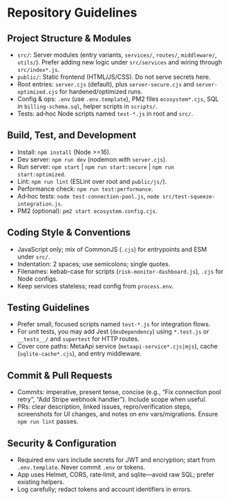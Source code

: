 # Repository Guidelines

## Project Structure & Modules
- `src/`: Server modules (entry variants, `services/`, `routes/`, `middleware/`, `utils/`). Prefer adding new logic under `src/services` and wiring through `src/index*.js`.
- `public/`: Static frontend (HTML/JS/CSS). Do not serve secrets here.
- Root entries: `server.cjs` (default), plus `server-secure.cjs` and `server-optimized.cjs` for hardened/optimized runs.
- Config & ops: `.env` (use `.env.template`), PM2 files `ecosystem*.cjs`, SQL in `billing-schema.sql`, helper scripts in `scripts/`.
- Tests: ad‑hoc Node scripts named `test-*.js` in root and `src/`.

## Build, Test, and Development
- Install: `npm install` (Node >=16).
- Dev server: `npm run dev` (nodemon with `server.cjs`).
- Run server: `npm start` | `npm run start:secure` | `npm run start:optimized`.
- Lint: `npm run lint` (ESLint over root and `public/js/`).
- Performance check: `npm run test:performance`.
- Ad‑hoc tests: `node test-connection-pool.js`, `node src/test-squeeze-integration.js`.
- PM2 (optional): `pm2 start ecosystem.config.cjs`.

## Coding Style & Conventions
- JavaScript only; mix of CommonJS (`.cjs`) for entrypoints and ESM under `src/`.
- Indentation: 2 spaces; use semicolons; single quotes.
- Filenames: kebab-case for scripts (`risk-monitor-dashboard.js`), `.cjs` for Node configs.
- Keep services stateless; read config from `process.env`.

## Testing Guidelines
- Prefer small, focused scripts named `test-*.js` for integration flows.
- For unit tests, you may add Jest (`devDependency`) using `*.test.js` or `__tests__/` and `supertest` for HTTP routes.
- Cover core paths: MetaApi service (`metaapi-service*.cjs|mjs`), cache (`sqlite-cache*.cjs`), and entry middleware.

## Commit & Pull Requests
- Commits: imperative, present tense, concise (e.g., “Fix connection pool retry”, “Add Stripe webhook handler”). Include scope when useful.
- PRs: clear description, linked issues, repro/verification steps, screenshots for UI changes, and notes on env vars/migrations. Ensure `npm run lint` passes.

## Security & Configuration
- Required env vars include secrets for JWT and encryption; start from `.env.template`. Never commit `.env` or tokens.
- App uses Helmet, CORS, rate‑limit, and sqlite—avoid raw SQL; prefer existing helpers.
- Log carefully; redact tokens and account identifiers in errors.

